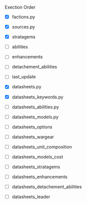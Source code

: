Exection Order

- [x] factions.py
- [x] sources.py
- [x] stratagems
- [ ] abilities
- [ ] enhancements
- [ ] detachement_abilities
- [ ] last_update

- [x] datasheets.py
- [x] datasheets_keywords.py
- [ ] datasheets_abilities.py
- [ ] datasheets_models.py
- [ ] datasheets_options
- [ ] datasheets_wargear
- [ ] datasheets_unit_composition
- [ ] datasheets_models_cost
- [ ] datasheets_stratagems
- [ ] datasheets_enhancements
- [ ] datasheets_detachement_abilities
- [ ] datasheets_leader